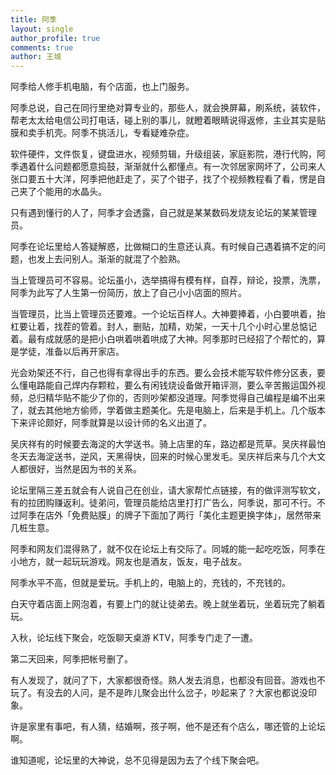 ```yaml
---
title: 阿季
layout: single
author_profile: true
comments: true
author: 王城
---
```


阿季给人修手机电脑，有个店面，也上门服务。

阿季总说，自己在同行里绝对算专业的，那些人，就会换屏幕，刷系统，装软件，帮老太太给电信公司打电话，碰上别的事儿，就瞪着眼睛说得返修，主业其实是贴膜和卖手机壳。阿季不挑活儿，专看疑难杂症。

软件硬件，文件恢复，键盘进水，视频剪辑，升级组装，家庭影院，港行代购，阿季遇着什么问题都愿意捣鼓，渐渐就什么都懂点。有一次邻居家网坏了，公司来人张口要五十大洋，阿季把他赶走了，买了个钳子，找了个视频教程看了看，愣是自己夹了个能用的水晶头。

只有遇到懂行的人了，阿季才会透露，自己就是某某数码发烧友论坛的某某管理员。

阿季在论坛里给人答疑解惑，比做糊口的生意还认真。有时候自己遇着搞不定的问题，也发上去问别人。渐渐的就混了个脸熟。

当上管理员可不容易。论坛虽小，选举搞得有模有样，自荐，辩论，投票，洗票，阿季为此写了人生第一份简历，放上了自己小小店面的照片。

当管理员，比当上管理员还要难。一个论坛百样人。大神要捧着，小白要哄着，抬杠要让着，找茬的管着。封人，删贴，加精，劝架，一天十几个小时心里总惦记着。最有成就感的是把小白哄着哄着哄成了大神。阿季那时已经招了个帮忙的，算是学徒，准备以后再开家店。

光会劝架还不行，自己也得有拿得出手的东西。要么会技术能写软件修分区表，要么懂电路能自己焊内存颗粒，要么有闲钱烧设备做开箱评测，要么辛苦搬运国外视频，总归精华贴不能少了你的，否则吵架都没道理。阿季觉得自己编程是编不出来了，就去其他地方偷师，学着做主题美化。先是电脑上，后来是手机上。几个版本下来评论颇好，阿季就算是以设计师的名义出道了。

吴庆祥有的时候要去海淀的大学送书。骑上店里的车，路边都是荒草。吴庆祥最怕冬天去海淀送书，逆风，天黑得快，回来的时候心里发毛。吴庆祥后来与几个大文人都很好，当然是因为书的关系。

论坛里隔三差五就会有人说自己在创业，请大家帮忙点链接，有的做评测写软文，有的拉团购赚返利。徒弟问，管理员能给店里打打广告么，阿季说，那可不行。不过阿季在店外「免费贴膜」的牌子下面加了两行「美化主题更换字体」，居然带来几桩生意。

阿季和网友们混得熟了，就不仅在论坛上有交际了。同城的能一起吃吃饭，阿季在小地方，就一起玩玩游戏。网友也是酒友，饭友，电子战友。

阿季水平不高，但就是爱玩。手机上的，电脑上的，充钱的，不充钱的。

白天守着店面上网泡着，有要上门的就让徒弟去。晚上就坐着玩，坐着玩完了躺着玩。

入秋，论坛线下聚会，吃饭聊天桌游 KTV，阿季专门走了一遭。

第二天回来，阿季把帐号删了。

有人发现了，就问了下，大家都很奇怪。熟人发去消息，也都没有回音。游戏也不玩了。有没去的人问，是不是昨儿聚会出什么岔子，吵起来了？大家也都说没印象。

许是家里有事吧，有人猜，结婚啊，孩子啊，他不是还有个店么，哪还管的上论坛啊。

谁知道呢，论坛里的大神说，总不见得是因为去了个线下聚会吧。
